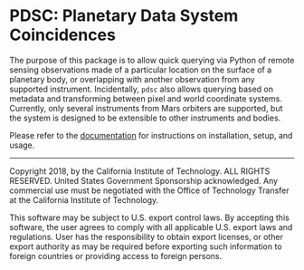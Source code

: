 PDSC: Planetary Data System Coincidences
========================================

The purpose of this package is to allow quick querying via Python of remote
sensing observations made of a particular location on the surface of a
planetary body, or overlapping with another observation from any supported
instrument.  Incidentally, `pdsc` also allows querying based on metadata and
transforming between pixel and world coordinate systems. Currently, only
several instruments from Mars orbiters are supported, but the system is
designed to be extensible to other instruments and bodies.

Please refer to the
[documentation](https://github-fn.jpl.nasa.gov/pages/COSMIC/COSMIC_PDSC/) for
instructions on installation, setup, and usage.

---

Copyright 2018, by the California Institute of Technology. ALL RIGHTS RESERVED.
United States Government Sponsorship acknowledged. Any commercial use must be
negotiated with the Office of Technology Transfer at the California Institute
of Technology.

This software may be subject to U.S. export control laws. By accepting this
software, the user agrees to comply with all applicable U.S. export laws and
regulations. User has the responsibility to obtain export licenses, or other
export authority as may be required before exporting such information to
foreign countries or providing access to foreign persons.
